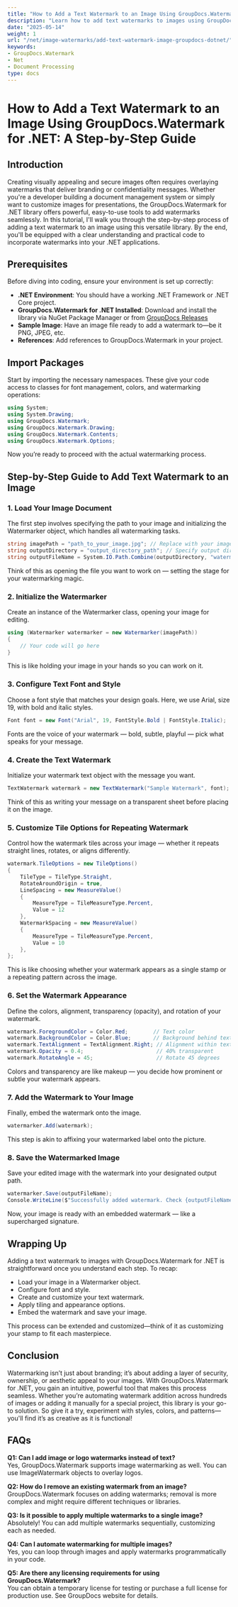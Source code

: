 ```yaml
---
title: "How to Add a Text Watermark to an Image Using GroupDocs.Watermark for .NET&#58; A Step-by-Step Guide"
description: "Learn how to add text watermarks to images using GroupDocs.Watermark for .NET. Protect your visual content with ease and enhance brand visibility."
date: "2025-05-14"
weight: 1
url: "/net/image-watermarks/add-text-watermark-image-groupdocs-dotnet/"
keywords:
- GroupDocs.Watermark
- Net
- Document Processing
type: docs
---
```

# How to Add a Text Watermark to an Image Using GroupDocs.Watermark for .NET: A Step-by-Step Guide

## Introduction

Creating visually appealing and secure images often requires overlaying watermarks that deliver branding or confidentiality messages. Whether you're a developer building a document management system or simply want to customize images for presentations, the GroupDocs.Watermark for .NET library offers powerful, easy-to-use tools to add watermarks seamlessly. In this tutorial, I'll walk you through the step-by-step process of adding a text watermark to an image using this versatile library. By the end, you'll be equipped with a clear understanding and practical code to incorporate watermarks into your .NET applications.

## Prerequisites

Before diving into coding, ensure your environment is set up correctly:

- **.NET Environment**: You should have a working .NET Framework or .NET Core project.
- **GroupDocs.Watermark for .NET Installed**: Download and install the library via NuGet Package Manager or from [GroupDocs Releases](https://releases.groupdocs.com/watermark/net/)
- **Sample Image**: Have an image file ready to add a watermark to—be it PNG, JPEG, etc.
- **References**: Add references to GroupDocs.Watermark in your project.

## Import Packages

Start by importing the necessary namespaces. These give your code access to classes for font management, colors, and watermarking operations:

```csharp
using System;
using System.Drawing;
using GroupDocs.Watermark;
using GroupDocs.Watermark.Drawing;
using GroupDocs.Watermark.Contents;
using GroupDocs.Watermark.Options;
```

Now you’re ready to proceed with the actual watermarking process.

## Step-by-Step Guide to Add Text Watermark to an Image

### 1. Load Your Image Document

The first step involves specifying the path to your image and initializing the Watermarker object, which handles all watermarking tasks.

```csharp
string imagePath = "path_to_your_image.jpg"; // Replace with your image path
string outputDirectory = "output_directory_path"; // Specify output directory
string outputFileName = System.IO.Path.Combine(outputDirectory, "watermarked_image.jpg"); // Output file
```

Think of this as opening the file you want to work on — setting the stage for your watermarking magic.

### 2. Initialize the Watermarker

Create an instance of the Watermarker class, opening your image for editing.

```csharp
using (Watermarker watermarker = new Watermarker(imagePath))
{
    // Your code will go here
}
```

This is like holding your image in your hands so you can work on it.

### 3. Configure Text Font and Style

Choose a font style that matches your design goals. Here, we use Arial, size 19, with bold and italic styles.

```csharp
Font font = new Font("Arial", 19, FontStyle.Bold | FontStyle.Italic);
```

Fonts are the voice of your watermark — bold, subtle, playful — pick what speaks for your message.

### 4. Create the Text Watermark

Initialize your watermark text object with the message you want.

```csharp
TextWatermark watermark = new TextWatermark("Sample Watermark", font);
```

Think of this as writing your message on a transparent sheet before placing it on the image.

### 5. Customize Tile Options for Repeating Watermark

Control how the watermark tiles across your image — whether it repeats straight lines, rotates, or aligns differently.

```csharp
watermark.TileOptions = new TileOptions()
{
    TileType = TileType.Straight,
    RotateAroundOrigin = true,
    LineSpacing = new MeasureValue()
    {
        MeasureType = TileMeasureType.Percent,
        Value = 12
    },
    WatermarkSpacing = new MeasureValue()
    {
        MeasureType = TileMeasureType.Percent,
        Value = 10
    },
};
```

This is like choosing whether your watermark appears as a single stamp or a repeating pattern across the image.

### 6. Set the Watermark Appearance

Define the colors, alignment, transparency (opacity), and rotation of your watermark.

```csharp
watermark.ForegroundColor = Color.Red;        // Text color
watermark.BackgroundColor = Color.Blue;       // Background behind text
watermark.TextAlignment = TextAlignment.Right; // Alignment within text box
watermark.Opacity = 0.4;                       // 40% transparent
watermark.RotateAngle = 45;                    // Rotate 45 degrees
```

Colors and transparency are like makeup — you decide how prominent or subtle your watermark appears.

### 7. Add the Watermark to Your Image

Finally, embed the watermark onto the image.

```csharp
watermarker.Add(watermark);
```

This step is akin to affixing your watermarked label onto the picture.

### 8. Save the Watermarked Image

Save your edited image with the watermark into your designated output path.

```csharp
watermarker.Save(outputFileName);
Console.WriteLine($"Successfully added watermark. Check {outputFileName}");
```

Now, your image is ready with an embedded watermark — like a supercharged signature.

## Wrapping Up

Adding a text watermark to images with GroupDocs.Watermark for .NET is straightforward once you understand each step. To recap:

- Load your image in a Watermarker object.
- Configure font and style.
- Create and customize your text watermark.
- Apply tiling and appearance options.
- Embed the watermark and save your image.

This process can be extended and customized—think of it as customizing your stamp to fit each masterpiece.

## Conclusion

Watermarking isn’t just about branding; it’s about adding a layer of security, ownership, or aesthetic appeal to your images. With GroupDocs.Watermark for .NET, you gain an intuitive, powerful tool that makes this process seamless. Whether you’re automating watermark addition across hundreds of images or adding it manually for a special project, this library is your go-to solution. So give it a try, experiment with styles, colors, and patterns—you'll find it’s as creative as it is functional!

## FAQs

**Q1: Can I add image or logo watermarks instead of text?**  
Yes, GroupDocs.Watermark supports image watermarking as well. You can use ImageWatermark objects to overlay logos.

**Q2: How do I remove an existing watermark from an image?**  
GroupDocs.Watermark focuses on adding watermarks; removal is more complex and might require different techniques or libraries.

**Q3: Is it possible to apply multiple watermarks to a single image?**  
Absolutely! You can add multiple watermarks sequentially, customizing each as needed.

**Q4: Can I automate watermarking for multiple images?**  
Yes, you can loop through images and apply watermarks programmatically in your code.

**Q5: Are there any licensing requirements for using GroupDocs.Watermark?**  
You can obtain a temporary license for testing or purchase a full license for production use. See GroupDocs website for details.
